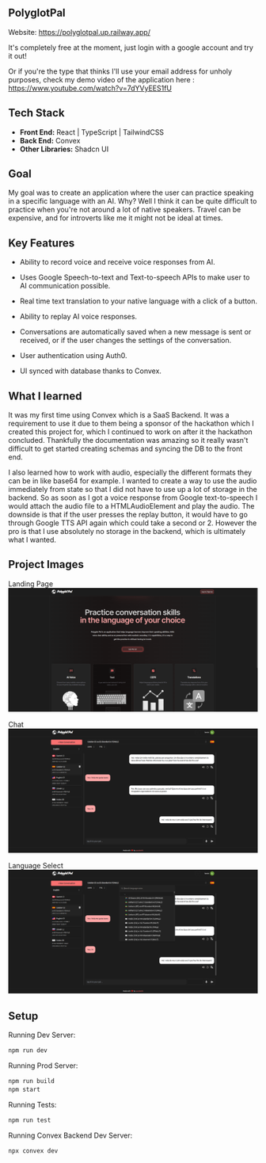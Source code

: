 ## PolyglotPal

Website: https://polyglotpal.up.railway.app/

It's completely free at the moment, just login with a google account and try it out!

Or if you're the type that thinks I'll use your email address for unholy purposes, check my demo video of the application here : https://www.youtube.com/watch?v=7dYVyEES1fU

## Tech Stack

- **Front End:** React | TypeScript | TailwindCSS
- **Back End:** Convex
- **Other Libraries:** Shadcn UI


## Goal

My goal was to create an application where the user can practice speaking in a specific language with an AI. Why? Well I think it can be quite difficult to practice when you're not around a lot of native speakers. Travel can be expensive, and for introverts like me it might not be ideal at times.

## Key Features 

- Ability to record voice and receive voice responses from AI.

- Uses Google Speech-to-text and Text-to-speech APIs to make user to AI communication possible.

- Real time text translation to your native language with a click of a button.

- Ability to replay AI voice responses.

- Conversations are automatically saved when a new message is sent or received, or if the user   changes the settings of the conversation.

- User authentication using Auth0.

- UI synced with database thanks to Convex.

## What I learned

It was my first time using Convex which is a SaaS Backend. It was a requirement to use it due to them being a sponsor of the hackathon which I created this project for, which I continued to work on after it the hackathon concluded. Thankfully the documentation was amazing so it really wasn't difficult to get started creating schemas and syncing the DB to the front end.

I also learned how to work with audio, especially the different formats they can be in like base64 for example. I wanted to create a way to use the audio immediately from state so that I did not have to use up a lot of storage in the backend. So as soon as I got a voice response from Google text-to-speech I would attach the audio file to a HTMLAudioElement and play the audio. The downside is that if the user presses the replay button, it would have to go through Google TTS API again which could take a second or 2. However the pro is that I use absolutely no storage in the backend, which is ultimately what I wanted.

## Project Images

Landing Page
![Landing Page](./src/assets/readme/landing.png "Landing Page")

Chat
![Chat](./src/assets/readme/chat.png "Chat")

Language Select
![Language Select](./src/assets/readme/languageSelect.png "Language Select")

## Setup

Running Dev Server:

```bash
npm run dev
```

Running Prod Server:

```bash
npm run build
npm start
```

Running Tests:

```bash
npm run test
```

Running Convex Backend Dev Server:

```bash
npx convex dev
```